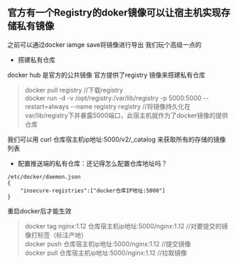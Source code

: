 ## 官方有一个Registry的doker镜像可以让宿主机实现存储私有镜像

之前可以通过docker iamge save将镜像进行导出 我们玩个高级一点的

* 搭建私有仓库

docker hub 是官方的公共镜像 官方提供了registry 镜像来搭建私有仓库

> docker pull registry //下载registry<br>
> docker run -d -v /opt/registry:/var/lib/registry -p 5000:5000 --restart=always --name registry registry //将镜像持久化在var/lib/registry下并暴露5000端口，此宿主机就作为了docker镜像的提供仓库

我们可以用 curl 仓库宿主机ip地址:5000/v2/_catalog 来获取所有的存储的镜像列表

* 配置推送端的私有仓库：还记得怎么配置仓库地址吗？
```
/etc/docker/daemon.json
{
    "insecure-registries":["docker仓库IP地址:5000"]
}
```
重启docker后才能生效

>docker tag nginx:1.12 仓库宿主机ip地址:5000/nginx:1.12  //对要提交的镜像打标签（标注产地）<br>
docker push 仓库宿主机ip地址:5000/nginx:1.12    //提交镜像<br>
docker pull 仓库宿主机ip地址:5000/nginx:1.12    //拉取镜像


